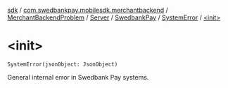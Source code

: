 [sdk](../../../../../index.md) / [com.swedbankpay.mobilesdk.merchantbackend](../../../../index.md) / [MerchantBackendProblem](../../../index.md) / [Server](../../index.md) / [SwedbankPay](../index.md) / [SystemError](index.md) / [&lt;init&gt;](./-init-.md)

# &lt;init&gt;

`SystemError(jsonObject: JsonObject)`

General internal error in Swedbank Pay systems.

